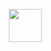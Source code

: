 
<!--<img alt="Genshin game card" src="https://genshin-card.getloli.com/detail/49/169665493.png" width="500"-->

<img src="https://view.moezx.cc/images/2021/02/25/7217294a8cb992d37eceeb8f5a01d100.gif" height="60" align="right"/>
